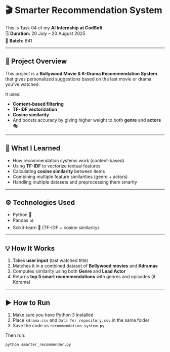 # 🎬 Smarter Recommendation System

This is Task 04 of my **AI Internship at CodSoft**  
🗓️ **Duration:** 20 July – 20 August 2025  
🧠 **Batch:** B41

---

## 📌 Project Overview

This project is a **Bollywood Movie & K-Drama Recommendation System** that gives personalized suggestions based on the last movie or drama you've watched.

It uses:
- **Content-based filtering**
- **TF-IDF vectorization**
- **Cosine similarity**
- And boosts accuracy by giving higher weight to both **genre** and **actors** 🎭

---

## 🧠 What I Learned

- How recommendation systems work (content-based)
- Using **TF-IDF** to vectorize textual features
- Calculating **cosine similarity** between items
- Combining multiple feature similarities (genre + actors)
- Handling multiple datasets and preprocessing them smartly

---

## ⚙️ Technologies Used

- Python 🐍
- Pandas 📊
- Scikit-learn 🤖 (TF-IDF + cosine similarity)

---

## 💡 How It Works

1. Takes **user input** (last watched title)
2. Matches it in a combined dataset of **Bollywood movies** and **Kdramas**
3. Computes similarity using both **Genre** and **Lead Actor**
4. Returns **top 5 smart recommendations** with genres and episodes (if Kdrama)

---

## ▶️ How to Run

1. Make sure you have Python 3 installed  
2. Place `kdrama.csv` and `Data for repository.csv` in the same folder  
3. Save the code as `recommendation_system.py`

Then run:

```bash
python smarter_recommender.py
